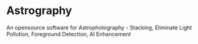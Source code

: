 # Astrography
An opensource software for Astrophotography - Stacking, Eliminate Light Pollution, Foreground Detection, AI Enhancement
